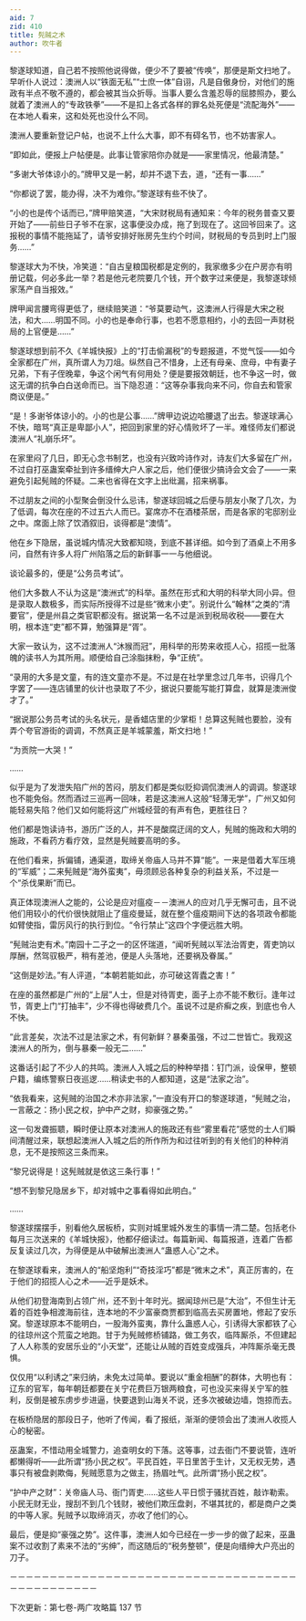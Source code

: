 ```yaml
---
aid: 7
zid: 410
title: 髡贼之术
author: 吹牛者
---
```


黎遂球知道，自己若不按照他说得做，便少不了要被“传唤”，那便是斯文扫地了。早听仆人说过：澳洲人以“铁面无私”“士庶一体”自诩，凡是自傲身份，对他们的施政有半点不敬不遵的，都会被其当众折辱。当事人要么含羞忍辱的屈膝照办，要么就着了澳洲人的“专政铁拳”――不是扣上各式各样的罪名处死便是“流配海外”――在本地人看来，这和处死也没什么不同。

澳洲人要重新登记户帖，也说不上什么大事，即不有碍名节，也不妨害家人。

“即如此，便报上户帖便是。此事让管家陪你办就是――家里情况，他最清楚。”

“多谢大爷体谅小的。”牌甲又是一躬，却并不退下去，道，“还有一事……”

“你都说了罢，能办得，决不为难你。”黎遂球有些不快了。

“小的也是传个话而已，”牌甲赔笑道，“大宋财税局有通知来：今年的税务普查又要开始了――前些日子爷不在家，这事便没办成，拖了到现在了。这回爷回来了。这报税的事情不能拖延了，请爷安排好账房先生约个时间，财税局的专员到时上门服务……”

黎遂球大为不快，冷笑道：“自古皇粮国税都是定例的，我家缴多少在户房亦有明册记载，何必多此一举？若是他元老院要几个钱，开个数字过来便是，我黎遂球倾家荡产自当报效。”

牌甲闻言腰弯得更低了，继续赔笑道：“爷莫要动气，这澳洲人行得是大宋之税法，和大……明国不同。小的也是奉命行事，也若不愿意相约，小的去回一声财税局的上官便是……”

黎遂球想到前不久《羊城快报》上的“打击偷漏税”的专题报道，不觉气馁――如今全家都在广州，真所谓人为刀俎。纵然自己不惜身，上还有母亲、庶母，中有妻子兄弟，下有子侄晚辈，争这个闲气有何用处？便是要报效朝廷，也不争这一时，做这无谓的抗争白白送命而已。当下隐忍道：“这等杂事我向来不问，你自去和管家商议便是。”

“是！多谢爷体谅小的。小的也是公事……”牌甲边说边哈腰退了出去。黎遂球满心不快，暗骂“真正是卑鄙小人”，把回到家里的好心情败坏了一半。难怪师友们都说澳洲人“礼崩乐坏”。

在家里闷了几日，即无心念书制艺，也没有兴致吟诗作对，诗友们大多留在广州，不过自打巫蛊案牵扯到许多缙绅大户人家之后，他们便很少搞诗会文会了――一来避免引起髡贼的怀疑。二来也省得在文字上出纰漏，招来祸事。

不过朋友之间的小型聚会倒没什么忌讳，黎遂球回城之后便与朋友小聚了几次，为了低调，每次在座的不过五六人而已。宴席亦不在酒楼茶居，而是各家的宅邸别业之中。席面上除了饮酒叙旧，谈得都是“澳情”。

他在乡下隐居，虽说城内情况大致都知晓，到底不甚详细。如今到了酒桌上不用多问，自然有许多人将广州陷落之后的新鲜事一一与他细说。

谈论最多的，便是“公务员考试”。

他们大多数人不认为这是“澳洲式”的科举。虽然在形式和大明的科举大同小异。但是录取人数极多，而实际所授得不过是些“微末小吏”。别说什么“翰林”之类的“清要官”，便是州县之类官职都没有。据说第一名不过是派到税局收税――要在大明，根本连“吏”都不算，勉强算是“胥”。

大家一致认为，这不过澳洲人“沐猴而冠”，用科举的形势来收揽人心，招揽一批落魄的读书人为其所用。顺便给自己涂脂抹粉，争“正统”。

“录用的大多是文童，有的连文童亦不是。不过是在社学里念过几年书，识得几个字罢了――连店铺里的伙计也录取了不少，据说只要能写能打算盘，就算是澳洲俊才了。”

“据说那公务员考试的头名状元，是香蜡店里的少掌柜！总算这髡贼也要脸，没有弄个夸官游街的调调，不然真正是羊城蒙羞，斯文扫地！”

“为贡院一大哭！”

……

似乎是为了发泄失陷广州的苦闷，朋友们都是类似贬抑调侃澳洲人的调调。黎遂球也不能免俗。然而酒过三巡再一回味，若是这澳洲人这般“轻薄无学”，广州又如何能轻易失陷？他们又如何能将这广州城经营的有声有色，更胜往日？

他们都是饱读诗书，游历广泛的人，并不是酸腐迂阔的文人，髡贼的施政和大明的施政，不看药方看疗效，显然是髡贼要高明的多。

在他们看来，拆偏铺，通渠道，取缔关帝庙人马并不算“能”。一来是借着大军压境的“军威”；二来髡贼是“海外蛮夷”，毋须顾忌各种复杂的利益关系，不过是一个“杀伐果断”而已。

真正体现澳洲人之能的，公论是应对瘟疫－－澳洲人的应对几乎无懈可击，且不说他们用较小的代价很快就阻止了瘟疫曼延，就在整个瘟疫期间下达的各项政令都能如臂使指，雷厉风行的执行到位。“令行禁止”这四个字便远胜大明。

“髡贼治吏有术。”南园十二子之一的区怀瑞道，“闻听髡贼以军法治胥吏，胥吏饷以厚酬，然驾驭极严，稍有差池，便是人头落地，还要祸及眷属。”

“这倒是妙法。”有人评道，“本朝若能如此，亦可破这胥蠹之害！”

在座的虽然都是广州的“上层”人士，但是对待胥吏，面子上亦不能不敷衍。逢年过节，胥吏上门“打抽丰”，少不得也得破费几个。虽说不过是疥癣之疾，到底也令人不快。

“此言差矣，次法不过是法家之术，有何新鲜？暴秦虽强，不过二世皆亡。我观这澳洲人的所为，倒与暴秦一般无二……”

这番话引起了不少人的共鸣。澳洲人入城之后的种种举措：钉门派，设保甲，整顿户籍，编练警察日夜巡逻……稍读史书的人都知道，这是“法家之治”。

“依我看来，这髡贼的治国之术亦非法家，”一直没有开口的黎遂球道，“髡贼之治，一言蔽之：扬小民之权，护中产之财，抑豪强之势。”

这一句发聋振聩，瞬时便让原本对澳洲人的施政还有些“雾里看花”感觉的士人们瞬间清醒过来，联想起澳洲人入城之后的所作所为和过往听到的有关他们的种种消息，无不是按照这三条而来。

“黎兄说得是！这髡贼就是依这三条行事！”

“想不到黎兄隐居乡下，却对城中之事看得如此明白。”

……

黎遂球摆摆手，别看他久居板桥，实则对城里城外发生的事情一清二楚。包括老仆每月三次送来的《羊城快报》，他都仔细读过。每篇新闻、每篇报道，连着广告都反复读过几次，为得便是从中破解出澳洲人“蛊惑人心”之术。

在黎遂球看来，澳洲人的“船坚炮利”“奇技淫巧”都是“微末之术”，真正厉害的，在于他们的招揽人心之术――近乎是妖术。

从他们初登海南到占领广州，还不到十年时光。据闻琼州已是“大治”，不但生计无着的百姓争相渡海前往，连本地的不少富豪商贾都到临高去买房置地，修起了安乐窝。黎遂球原本不能明白，一股海外蛮夷，靠什么蛊惑人心，引诱得大家都铁了心的往琼州这个荒蛮之地跑。甘于为髡贼修桥铺路，做工务农，临阵厮杀，不但建起了人人称羡的安居乐业的“小天堂”，还能让从贼的百姓变成强兵，冲阵厮杀毫无畏惧。

仅仅用“以利诱之”来归纳，未免太过简单。要说以“重金相酬”的群体，大明也有：辽东的官军，每年朝廷都要在关宁花费巨万银两粮食，可也没买来得关宁军的胜利，反倒是被东虏步步进逼，快要退到山海关不说，还多次被破边墙，饱掠而去。

在板桥隐居的那段日子，他听了传闻，看了报纸，渐渐的便领会出了澳洲人收揽人心的秘密。

巫蛊案，不惜动用全城警力，追查明女的下落。这等事，过去衙门不要说管，连听都懒得听――此所谓“扬小民之权”。平民百姓，平日里苦于生计，又无权无势，遇事只有被盘剥欺侮，髡贼愿意为之做主，扬眉吐气。此所谓“扬小民之权”。

“护中产之财”：关帝庙人马、衙门胥吏……这些人平日惯于骚扰百姓，敲诈勒索。小民无财无业，搜刮不到几个钱财，被他们欺压盘剥，不堪其扰的，都是商户之类的中等人家。髡贼予以取缔消灭，亦收了他们的心。

最后，便是抑“豪强之势”。这件事，澳洲人如今已经在一步一步的做了起来，巫蛊案不过收割了素来不法的“劣绅”，而这随后的“税务整顿”，便是向缙绅大户亮出的刀子。

－－－－－－－－－－－－－－－－－－－－－－－－－－－－－－－－－－－－－－－－－－－－－－－

下次更新：第七卷-两广攻略篇 137 节
